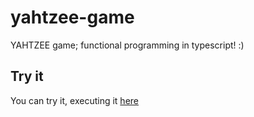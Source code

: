 # yahtzee-game
YAHTZEE game; functional programming in typescript! :)

## Try it
You can try it, executing it [here](https://replit.com/@francescomazzin/YahtzeeGame#index.ts)
